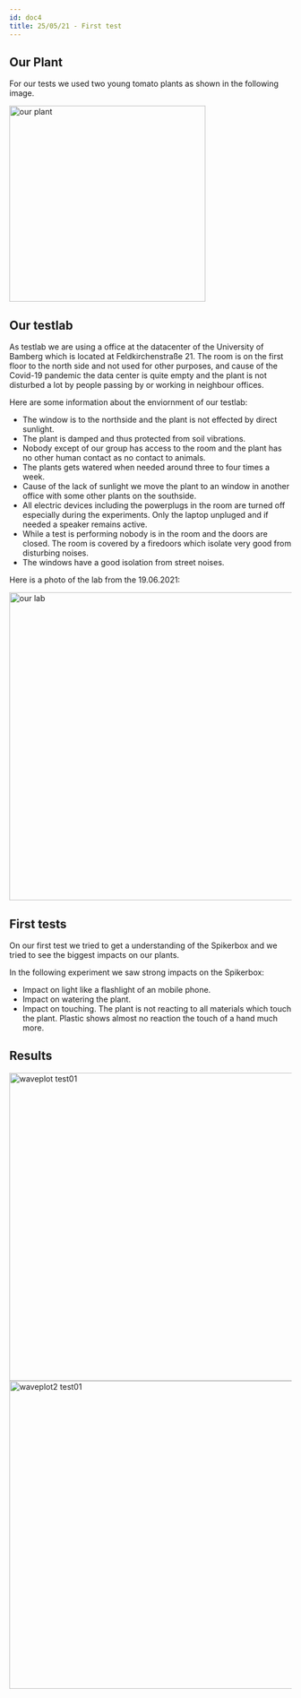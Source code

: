 ```yaml
---
id: doc4
title: 25/05/21 - First test
---
```


## Our Plant

For our tests we used two young tomato plants as shown in the following image.

<img src="/img/Test01/ourplant.jpg" alt="our plant" width="350"/>

## Our testlab

As testlab we are using a office at the datacenter of the University of Bamberg which is located at Feldkirchenstraße 21. The room is on the first floor to the north side and not used for other purposes, and cause of the Covid-19 pandemic the data center is quite empty and the plant is not disturbed a lot by people passing by or working in neighbour offices.

Here are some information about the enviornment of our testlab:

- The window is to the northside and the plant is not effected by direct sunlight.
- The plant is damped and thus protected from soil vibrations.
- Nobody except of our group has access to the room and the plant has no other human contact as no contact to animals.
- The plants gets watered when needed around three to four times a week.
- Cause of the lack of sunlight we move the plant to an window in another office with some other plants on the southside.
- All electric devices including the powerplugs in the room are turned off especially during the experiments. Only the laptop unpluged and if needed a speaker remains active.
- While a test is performing nobody is in the room and the doors are closed. The room is covered by a firedoors which isolate very good from disturbing noises.
- The windows have a good isolation from street noises.

Here is a photo of the lab from the 19.06.2021:

<img src="/img/Test01/lab.jpg" alt="our lab" width="550"/>


## First tests

On our first test we tried to get a understanding of the Spikerbox and we tried to see the biggest impacts on our plants.

In the following experiment we saw strong impacts on the Spikerbox:

- Impact on light like a flashlight of an mobile phone.
- Impact  on watering the plant.
- Impact on touching. The plant is not reacting to all materials which touch the plant. Plastic shows almost no reaction the touch of a hand much more.

## Results

<img src="/data/Test01/Results/Time_Amplitude_firstRecording.png" alt="waveplot test01" width="550"/>


<img src="/data/Test01/Results/Waveplot_firstRecording_zoomedln.png" alt="waveplot2 test01" width="550"/>

